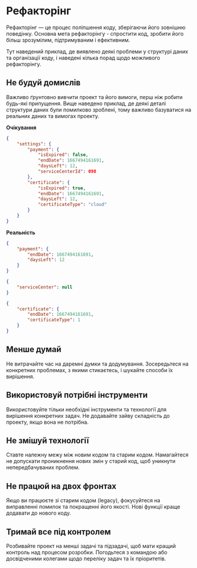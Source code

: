 # Рефакторінг

Рефакторінг — це процес поліпшення коду, зберігаючи його зовнішню поведінку. Основна мета рефакторінгу - спростити код, зробити його більш зрозумілим, підтримуваним і ефективним.

Тут наведений приклад, де виявлено деякі проблеми у структурі даних та організації коду, і наведені кілька порад щодо можливого рефакторінгу.

## Не будуй домислів

Важливо ґрунтовно вивчити проект та його вимоги, перш ніж робити будь-які припущення. Вище наведено приклад, де деякі деталі структури даних були помилково зроблені, тому важливо базуватися на реальних даних та вимогах проекту.

**Очікування**

```json
{
    "settings": {
        "payment": {
            "isExpired": false,
            "endDate": 1667494161691,
            "daysLeft": 12,
            "serviceCenterId": 098
        },
        "certificate": {
            "isExpired": true,
            "endDate": 1667494161691,
            "daysLeft": 12,
            "certificateType": "cloud"
        }
    }
}
```

**Реальність**

```json
{
    "payment": {
        "endDate": 1667494161691,
        "daysLeft": 12
    }
}

{
    "serviceCenter": null
}

{
    "certificate": {
        "endDate": 1667494161691,
        "certificateType": 1
    }
}
```

## Менше думай

Не витрачайте час на даремні думки та додумування. Зосередьтеся на конкретних проблемах, з якими стикаєтесь, і шукайте способи їх вирішення.

## Використовуй потрібні інструменти

Використовуйте тільки необхідні інструменти та технології для вирішення конкретних задач. Не додавайте зайву складність до проекту, якщо вона не потрібна.

## Не змішуй технології

Ставте належну межу між новим кодом та старим кодом. Намагайтеся не допускати проникнення нових змін у старий код, щоб уникнути непередбачуваних проблем.

## Не працюй на двох фронтах

Якщо ви працюєте зі старим кодом (legacy), фокусуйтеся на виправленні помилок та покращенні його якості. Нові функції краще додавати до нового коду.

## Тримай все під контролем

Розбивайте проект на менші задачі та підзадачі, щоб мати кращий контроль над процесом розробки. Погодьтеся з командою або досвідченими колегами щодо переліку задач та їх пріоритетів.
